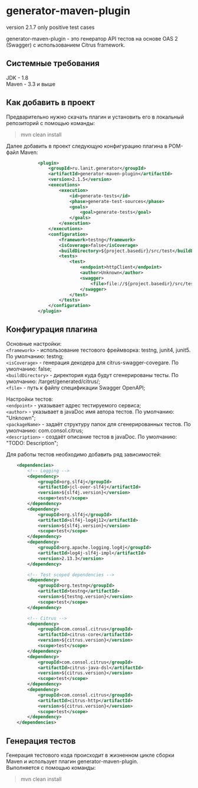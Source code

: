 # generator-maven-plugin
version 2.1.7 only positive test cases

generator-maven-plugin - это генератор API тестов на основе OAS 2 (Swagger)
с использованием Citrus framework.

Системные требования
--------------------
JDK - 1.8  
Maven - 3.3 и выше    

Как добавить в проект
--------------------
Предварительно нужно скачать плагин и установить его в локальный репозиторий с помощью команды:
>mvn clean install

Далее добавить в проект следующую конфигурацию плагина в POM-файл Maven:
```xml
            <plugin>
                <groupId>ru.lanit.generator</groupId>
                <artifactId>generator-maven-plugin</artifactId>
                <version>2.1.5</version>
                <executions>
                    <execution>
                        <id>generate-tests</id>
                        <phase>generate-test-sources</phase>
                        <goals>
                            <goal>generate-tests</goal>
                        </goals>
                    </execution>
                </executions>
                <configuration>
                    <framework>testng</framework>
                    <isCoverage>false</isCoverage>
                    <buildDirectory>${project.basedir}/src/test</buildDirectory>
                    <tests>
                        <test>
                            <endpoint>httpClient</endpoint>
                            <author>Unknown</author>
                            <swagger>
                                <file>file://${project.basedir}/src/test/resources/petstore.json</file>
                            </swagger>
                        </test>
                    </tests>
                </configuration>
            </plugin>
```
Конфигурация плагина
-------------------- 
Основные настройки:  
`<framework>` - использование тестового фреймворка: testng, junit4, junit5. По умолчанию: testng;  
`<isCoverage>` - генерация декодера для citrus-swagger-covegare. По умолчанию: false;  
`<buildDirectory>` - директория куда будут сгенерированы тесты. По умолчанию: /target/generated/citrus/;  
`<file>` - путь к файлу спецификации Swagger OpenAPI;

Настройки тестов:  
`<endpoint>` - указывает адрес тестируемого сервиса;  
`<author>` - указывает в javaDoc имя автора тестов. По умолчанию: "Unknown";  
`<packageName>` - задаёт структуру папок для сгенерированных тестов. По умолчанию: com.consol.citrus;  
`<description>` - создаёт описание тестов в javaDoc. По умолчанию: "TODO: Description";  

Для работы тестов необходимо добавить ряд зависимостей:
```xml
    <dependencies>
        <!-- Logging -->
        <dependency>
            <groupId>org.slf4j</groupId>
            <artifactId>jcl-over-slf4j</artifactId>
            <version>${slf4j.version}</version>
            <scope>test</scope>
        </dependency>
        <dependency>
            <groupId>org.slf4j</groupId>
            <artifactId>slf4j-log4j12</artifactId>
            <version>${slf4j.version}</version>
            <scope>test</scope>
        </dependency>
        <dependency>
            <groupId>org.apache.logging.log4j</groupId>
            <artifactId>log4j-slf4j-impl</artifactId>
            <version>2.13.3</version>
        </dependency>

        <!-- Test scoped dependencies -->
        <dependency>
            <groupId>org.testng</groupId>
            <artifactId>testng</artifactId>
            <version>${testng.version}</version>
            <scope>test</scope>
        </dependency>

        <!-- Citrus -->
        <dependency>
            <groupId>com.consol.citrus</groupId>
            <artifactId>citrus-core</artifactId>
            <version>${citrus.version}</version>
            <scope>test</scope>
        </dependency>
        <dependency>
            <groupId>com.consol.citrus</groupId>
            <artifactId>citrus-java-dsl</artifactId>
            <version>${citrus.version}</version>
            <scope>test</scope>
        </dependency>
        <dependency>
            <groupId>com.consol.citrus</groupId>
            <artifactId>citrus-http</artifactId>
            <version>${citrus.version}</version>
            <scope>test</scope>
        </dependency>
    </dependencies>
```

Генерация тестов
--------------------
Генерация тестового кода происходит в жизненном цикле сборки Maven и использует плагин generator-maven-plugin.  
Выполняется с помощью команды:
>mvn clean install
